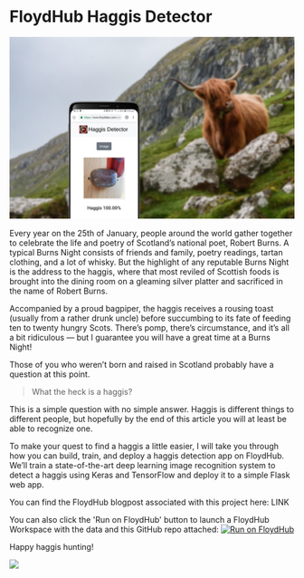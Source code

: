 # FloydHub Haggis Detector
![](haggis-hunt.jpg)

Every year on the 25th of January, people around the world gather together to celebrate the life and poetry of Scotland’s national poet, Robert Burns. A typical Burns Night consists of friends and family, poetry readings, tartan clothing, and a lot of whisky. But the highlight of any reputable Burns Night is the address to the haggis, where that most reviled of Scottish foods is brought into the dining room on a gleaming silver platter and sacrificed in the name of Robert Burns.

Accompanied by a proud bagpiper, the haggis receives a rousing toast (usually from a rather drunk uncle) before succumbing to its fate of feeding ten to twenty hungry Scots. There’s pomp, there’s circumstance, and it’s all a bit ridiculous — but I guarantee you will have a great time at a Burns Night!

Those of you who weren’t born and raised in Scotland probably have a question at this point. 

> What the heck is a haggis? 

This is a simple question with no simple answer. Haggis is different things to different people, but hopefully by the end of this article you will at least be able to recognize one.

To make your quest to find a haggis a little easier, I will take you through how you can build, train, and deploy a haggis detection app on FloydHub. We’ll train a state-of-the-art deep learning image recognition system to detect a haggis using Keras and TensorFlow and deploy it to a simple Flask web app.

You can find the FloydHub blogpost associated with this project here: LINK

You can also click the 'Run on FloydHub' button to launch a FloydHub Workspace with the data and this GitHub repo attached: [![Run on FloydHub](https://static.floydhub.com/button/button-small.svg)](https://floydhub.com/run?template=https://github.com/euanwielewski/floydhub-haggis-detector)

Happy haggis hunting!

![](haggis-detector-demo.gif)